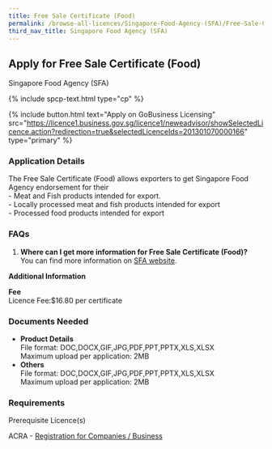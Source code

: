 ```yaml
---
title: Free Sale Certificate (Food)
permalink: /browse-all-licences/Singapore-Food-Agency-(SFA)/Free-Sale-Certificate-(Food)
third_nav_title: Singapore Food Agency (SFA)
---
```


## Apply for Free Sale Certificate (Food)

Singapore Food Agency (SFA)

{% include spcp-text.html type="cp" %}

{% include button.html text="Apply on GoBusiness Licensing" src="https://licence1.business.gov.sg/licence1/neweadvisor/showSelectedLicence.action?redirection=true&selectedLicenceIds=201301070000166" type="primary" %}

<H3>Application Details</H3>

<p>The Free Sale Certificate (Food) allows exporters to get Singapore Food Agency endorsement for their<br />- Meat and Fish products intended for export.<br />- Locally processed meat and fish products intended for export<br />- Processed food products intended for export</p>
<h3>FAQs</h3>
<ol>
<li><strong>Where can I get more information for Free Sale Certificate (Food)?</strong><br />You can find more information on <a href="https://www.sfa.gov.sg/food-import-export/commercial-food-exports" target="_blank" rel="noopener">SFA website</a>.</li>
</ol>

<strong>Additional Information</strong>

<p><strong>Fee</strong><br>
 Licence Fee:$16.80 per certificate<br></p>

<H3>Documents Needed</H3>

<ul>
 <li><strong>Product Details</strong><br />File format: DOC,DOCX,GIF,JPG,PDF,PPT,PPTX,XLS,XLSX<br />Maximum upload per application: 2MB</li>
 <li><strong>Others<br /></strong>File format: DOC,DOCX,GIF,JPG,PDF,PPT,PPTX,XLS,XLSX<br />Maximum upload per application: 2MB<strong><br /></strong></li>
 </ul>

<H3>Requirements</H3>

<p>Prerequisite Licence(s)</p>
 <p>ACRA - <a href="https://www.acra.gov.sg/Home/" target="_blank" rel="noopener">Registration for Companies / Business</a></p>

